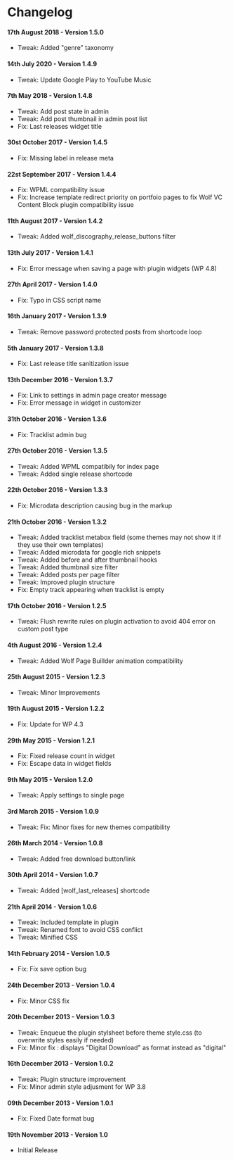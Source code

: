 # Changelog
#### 17th August 2018 - Version 1.5.0

* Tweak: Added "genre" taxonomy

#### 14th July 2020 - Version 1.4.9

* Tweak: Update Google Play to YouTube Music

#### 7th May 2018 - Version 1.4.8

* Tweak: Add post state in admin
* Tweak: Add post thumbnail in admin post list
* Fix: Last releases widget title

#### 30st October 2017 - Version 1.4.5

* Fix: Missing label in release meta

#### 22st September 2017 - Version 1.4.4

* Fix: WPML compatibility issue
* Fix: Increase template redirect priority on portfoio pages to fix Wolf VC Content Block plugin compatibility issue

#### 11th August 2017 - Version 1.4.2

* Tweak: Added wolf_discography_release_buttons filter

#### 13th July 2017 - Version 1.4.1

* Fix: Error message when saving a page with plugin widgets (WP 4.8)

#### 27th April 2017 - Version 1.4.0

* Fix: Typo in CSS script name

#### 16th January 2017 - Version 1.3.9

* Tweak: Remove password protected posts from shortcode loop

#### 5th January 2017 - Version 1.3.8

* Fix: Last release title sanitization issue

#### 13th December 2016 - Version 1.3.7

* Fix: Link to settings in admin page creator message
* Fix: Error message in widget in customizer

#### 31th October 2016 - Version 1.3.6

* Fix: Tracklist admin bug

#### 27th October 2016 - Version 1.3.5

* Tweak: Added WPML compatibily for index page
* Tweak: Added single release shortcode

#### 22th October 2016 - Version 1.3.3

* Fix: Microdata description causing bug in the markup

#### 21th October 2016 - Version 1.3.2

* Tweak: Added tracklist metabox field (some themes may not show it if they use their own templates)
* Tweak: Added microdata for google rich snippets
* Tweak: Added before and after thumbnail hooks
* Tweak: Added thumbnail size filter
* Tweak: Added posts per page filter
* Tweak: Improved plugin structure
* Fix: Empty track appearing when tracklist is empty

#### 17th October 2016 - Version 1.2.5

* Tweak: Flush rewrite rules on plugin activation to avoid 404 error on custom post type

#### 4th August 2016 - Version 1.2.4

* Tweak: Added Wolf Page Buillder animation compatibility

#### 25th August 2015 - Version 1.2.3

* Tweak: Minor Improvements 

#### 19th August 2015 - Version 1.2.2

* Fix: Update for WP 4.3 

#### 29th May 2015 - Version 1.2.1
	
* Fix: Fixed release count in widget
* Fix: Escape data in widget fields

#### 9th May 2015 - Version 1.2.0

* Tweak: Apply settings to single page

#### 3rd March 2015 - Version 1.0.9

* Tweak: Fix: Minor fixes for new themes compatibility

#### 26th March 2014 - Version 1.0.8

* Tweak: Added free download button/link

#### 30th April 2014 - Version 1.0.7

* Tweak: Added [wolf_last_releases] shortcode

#### 21th April 2014 - Version 1.0.6

* Tweak: Included template in plugin
* Tweak: Renamed font to avoid CSS conflict
* Tweak: Minified CSS

#### 14th February 2014 - Version 1.0.5

* Fix: Fix save option bug

#### 24th December 2013 - Version 1.0.4

* Fix: Minor CSS fix

#### 20th December 2013 - Version 1.0.3

* Tweak: Enqueue the plugin stylsheet before theme style.css (to overwrite styles easily if needed)
* Fix: Minor fix : displays "Digital Download" as format instead as "digital"
 
#### 16th December 2013 - Version 1.0.2

* Tweak: Plugin structure improvement
* Fix: Minor admin style adjusment for WP 3.8
 
#### 09th December 2013 - Version 1.0.1

* Fix: Fixed Date format bug 

#### 19th November 2013 - Version 1.0

* Initial Release 